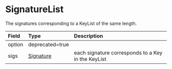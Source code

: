 # SignatureList

The signatures corresponding to a KeyList of the same length.

| Field | Type | Description |
| :--- | :--- | :--- |
| option | ​deprecated=true | ​ |
| sigs | ​[Signature](signature.md)​ | each signature corresponds to a Key in the KeyList |

####    <a id="undefined"></a>

